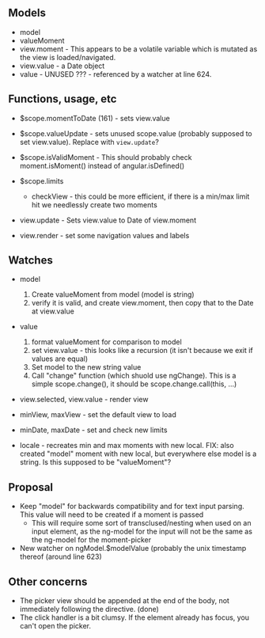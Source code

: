 ## Models

* model
* valueMoment
* view.moment - This appears to be a volatile variable which is mutated as the view is loaded/navigated.
* view.value - a Date object
* value - UNUSED ??? - referenced by a watcher at line 624.

## Functions, usage, etc

* $scope.momentToDate (161) - sets view.value
* $scope.valueUpdate - sets unused scope.value (probably supposed to set view.value). Replace with `view.update`?
* $scope.isValidMoment - This should probably check moment.isMoment() instead of angular.isDefined()

* $scope.limits
    * checkView - this could be more efficient, if there is a min/max limit hit we needlessly create two moments

* view.update - Sets view.value to Date of view.moment
* view.render - set some navigation values and labels



## Watches

* model
    1. Create valueMoment from model (model is string)
    2. verify it is valid, and create view.moment, then copy that to the Date at view.value
* value
  1. format valueMoment for comparison to model
  2. set view.value - this looks like a recursion (it isn't because we exit if values are equal)
  3. Set model to the new string value
  4. Call "change" function (which shuold use ngChange). This is a simple scope.change(), it should be scope.change.call(this, ...)

* view.selected, view.value - render view

* minView, maxView - set the default view to load
* minDate, maxDate - set and check new limits
* locale - recreates min and max moments with new local. FIX: also created "model" moment with new local, but everywhere else model is a string. Is this supposed to be "valueMoment"?


## Proposal

* Keep "model" for backwards compatibility and for text input parsing. This value will need to be created if a moment is passed
  * This will require some sort of transclused/nesting when used on an input element, as the ng-model for the input will not be the same as the ng-model for the moment-picker
* New watcher on ngModel.$modelValue (probably the unix timestamp thereof (around line 623)


## Other concerns

* The picker view should be appended at the end of the body, not immediately following the directive. (done)
* The click handler is a bit clumsy. If the element already has focus, you can't open the picker.